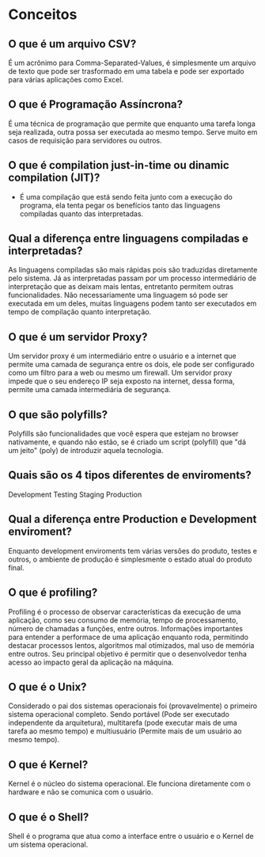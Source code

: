 # Conceitos

## O que é um arquivo CSV?

É um acrônimo para Comma-Separated-Values, é simplesmente um arquivo de texto que pode ser trasformado em uma tabela e pode ser exportado para várias aplicações como Excel.

## O que é Programação Assíncrona?

É uma técnica de programação que permite que enquanto uma tarefa longa seja realizada, outra possa ser executada ao mesmo tempo. Serve muito em casos de requisição para servidores ou outros.

## O que é compilation just-in-time ou dinamic compilation (JIT)?

- É uma compilação que está sendo feita junto com a execução do programa, ela tenta pegar os benefícios tanto das linguagens compiladas quanto das interpretadas.

## Qual a diferença entre linguagens compiladas e interpretadas?

As linguagens compiladas são mais rápidas pois são traduzidas diretamente pelo sistema. Já as interpretadas passam por um processo intermediário de interpretação que as deixam mais lentas, entretanto permitem outras funcionalidades. Não necessariamente uma linguagem só pode ser executada em um deles, muitas linguagens podem tanto ser executados em tempo de compilação quanto interpretação.

## O que é um servidor Proxy?

Um servidor proxy é um intermediário entre o usuário e a internet que permite uma camada de segurança entre os dois, ele pode ser configurado como um filtro para a web ou mesmo um firewall. Um servidor proxy impede que o seu endereço IP seja exposto na internet, dessa forma, permite uma camada intermediária de segurança.

## O que são polyfills?

Polyfills são funcionalidades que você espera que estejam no browser nativamente, e quando não estão, se é criado um script (polyfill) que "dá um jeito" (poly) de introduzir aquela tecnologia.

## Quais são os 4 tipos diferentes de enviroments?

Development
Testing
Staging
Production

## Qual a diferença entre Production e Development enviroment?

Enquanto development enviroments tem várias versões do produto, testes e outros, o ambiente de produção é simplesmente o estado atual do produto final.

## O que é profiling?

Profiling é o processo de observar características da execução de uma aplicação, como seu consumo de memória, tempo de processamento, número de chamadas a funções, entre outros. Informações importantes para entender a performace de uma aplicação enquanto roda, permitindo destacar processos lentos, algoritmos mal otimizados, mal uso de memória entre outros. Seu principal objetivo é permitir que o desenvolvedor tenha acesso ao impacto geral da aplicação na máquina.

## O que é o Unix?

Considerado o pai dos sistemas operacionais foi (provavelmente) o primeiro sistema operacional completo. Sendo portável (Pode ser executado independente da arquitetura), multitarefa (pode executar mais de uma tarefa ao mesmo tempo) e multiusuário (Permite mais de um usuário ao mesmo tempo).

## O que é Kernel?

Kernel é o núcleo do sistema operacional. Ele funciona diretamente com o hardware e não se comunica com o usuário.

## O que é o Shell?

Shell é o programa que atua como a interface entre o usuário e o Kernel de um sistema operacional.
